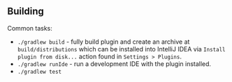 ## Building

Common tasks:

 - `./gradlew build` - fully build plugin and create an archive at `build/distributions` which can be installed into IntelliJ IDEA via `Install plugin from disk...` action found in `Settings > Plugins`.
 - `./gradlew runIde` - run a development IDE with the plugin installed.
 - `./gradlew test`